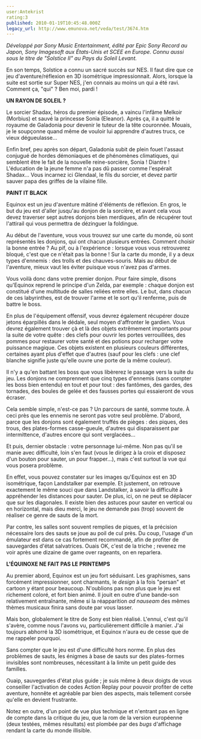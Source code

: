 ```yaml
---
user:Antekrist
rating:3
published: 2010-01-19T10:45:48.000Z
legacy_url: http://www.emunova.net/veda/test/3674.htm
---
```

_Développé par Sony Music Entertainment, édité par Epic Sony Record au Japon, Sony Imagesoft aux États-Unis et SCEE en Europe. Connu aussi sous le titre de "Solstice II" au Pays du Soleil Levant._  

  

En son temps, Solstice a connu un sacré succès sur NES. Il faut dire que ce jeu d'aventure/réflexion en 3D isométrique impressionnait. Alors, lorsque la suite est sortie sur Super NES, j'en connais au moins un qui a été ravi. Comment ça, "qui" ? Ben moi, pardi !  

  

**UN RAYON DE SOLEIL ?**  

Le sorcier Shadax, héros du premier épisode, a vaincu l'infâme Melkoir (Morbius) et sauvé la princesse Sonia (Eleanor). Après ça, il a quitté le royaume de Galadonia pour devenir le tuteur de la tête couronnée. Mouais, je le soupçonne quand même de vouloir lui apprendre d'autres trucs, ce vieux dégueulasse...  

Enfin bref, peu après son départ, Galadonia subit de plein fouet l'assaut conjugué de hordes démoniaques et de phénomènes climatiques, qui semblent être le fait de la nouvelle reine-sorcière, Sonia ! Diantre ! L'éducation de la jeune femme n'a pas dû passer comme l'espérait Shadax... Vous incarnez ici Glendaal, le fils du sorcier, et devez partir sauver papa des griffes de la vilaine fille.  

  

**PAINT IT BLACK**  

Equinox est un jeu d'aventure mâtiné d'éléments de réflexion. En gros, le but du jeu est d'aller jusqu'au donjon de la sorcière, et avant cela vous devez traverser sept autres donjons bien merdiques, afin de récupérer tout l'attirail qui vous permettra de dézinguer la foldingue.  

Au début de l'aventure, vous vous trouvez sur une carte du monde, où sont représentés les donjons, qui ont chacun plusieurs entrées. Comment choisir la bonne entrée ? Au pif, ou à l'expérience : lorsque vous vous retrouverez bloqué, c'est que ce n'était pas la bonne ! Sur la carte du monde, il y a deux types d'ennemis : des trolls et des chauves-souris. Mais au début de l'aventure, mieux vaut les éviter puisque vous n'avez pas d'armes.  

Vous voilà donc dans votre premier donjon. Pour faire simple, disons qu'Equinox reprend le principe d'un Zelda, par exemple : chaque donjon est constitué d'une multitude de salles reliées entre elles. Le but, dans chacun de ces labyrinthes, est de trouver l'arme et le sort qu'il renferme, puis de battre le boss.  

En plus de l'équipement offensif, vous devrez également récupérer douze jetons éparpillés dans le dédale, seul moyen d'affronter le gardien. Vous devrez également trouver çà et là des objets extrêmement importants pour la suite de votre quête : des clefs pour ouvrir les portes verrouillées, des pommes pour restaurer votre santé et des potions pour recharger votre puissance magique. Ces objets existent en plusieurs couleurs différentes, certaines ayant plus d'effet que d'autres (sauf pour les clefs : une clef blanche signifie juste qu'elle ouvre une porte de la même couleur).  

Il n'y a qu'en battant les boss que vous libèrerez le passage vers la suite du jeu. Les donjons ne comprennent que cinq types d'ennemis (sans compter les boss bien entendu) en tout et pour tout : des fantômes, des gardes, des tornades, des boules de gelée et des fausses portes qui essaieront de vous écraser.  

Cela semble simple, n'est-ce pas ? Un parcours de santé, somme toute. À ceci près que les ennemis ne seront pas votre seul problème. D'abord, parce que les donjons sont également truffés de pièges : des piques, des trous, des plates-formes casse-gueule, d'autres qui disparaissent par intermittence, d'autres encore qui sont verglacées...  

Et puis, dernier obstacle : votre personnage lui-même. Non pas qu'il se manie avec difficulté, loin s'en faut (vous le dirigez à la croix et disposez d'un bouton pour sauter, un pour frapper...), mais c'est surtout la vue qui vous posera problème.  

En effet, vous pouvez constater sur les images qu'Equinox est en 3D isométrique, façon Landstalker par exemple. Et justement, on retrouve exactement le même souci que dans Landstalker, à savoir la difficulté à appréhender les distances pour sauter. De plus, ici, on ne peut se déplacer que sur les diagonales. Il existe bien des astuces pour sauter en vertical ou en horizontal, mais dieu merci, le jeu ne demande pas (trop) souvent de réaliser ce genre de sauts de la mort.  

Par contre, les salles sont souvent remplies de piques, et la précision nécessaire lors des sauts se joue au poil de cul près. Du coup, l'usage d'un émulateur est dans ce cas fortement recommandé, afin de profiter de sauvegardes d'état salvatrices. Ouais OK, c'est de la triche ; revenez me voir après une dizaine de game over rageants, on en reparlera.  

  

**L'ÉQUINOXE NE FAIT PAS LE PRINTEMPS**  

Au premier abord, Equinox est un jeu fort séduisant. Les graphismes, sans forcément impressionner, sont charmants, le _design_ à la fois "persan" et cartoon y étant pour beaucoup. N'oublions pas non plus que le jeu est richement coloré, et fort bien animé. Il jouit en outre d'une bande-son relativement entraînante, même si la réapparition _ad nauseam_ des mêmes thèmes musicaux finira sans doute par vous lasser.  

Mais bon, globalement le titre de Sony est bien réalisé. L'ennui, c'est qu'il s'avère, comme nous l'avons vu, particulièrement difficile à manier. J'ai toujours abhorré la 3D isométrique, et Equinox n'aura eu de cesse que de me rappeler pourquoi.  

Sans compter que le jeu est d'une difficulté hors norme. En plus des problèmes de sauts, les énigmes à base de sauts sur des plates-formes invisibles sont nombreuses, nécessitant à la limite un petit guide des familles.  

Ouaip, sauvegardes d'état plus guide ; je suis même à deux doigts de vous conseiller l'activation de codes Action Replay pour pouvoir profiter de cette aventure, honnête et agréable par bien des aspects, mais tellement corsée qu'elle en devient frustrante.  

Notez en outre, d'un point de vue plus technique et n'entrant pas en ligne de compte dans la critique du jeu, que la rom de la version européenne (deux testées, mêmes résultats) est plombée par des _bugs_ d'affichage rendant la carte du monde illisible.